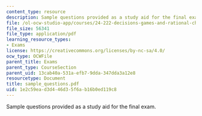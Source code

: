 ```yaml
---
content_type: resource
description: Sample questions provided as a study aid for the final exam.
file: /ol-ocw-studio-app/courses/24-222-decisions-games-and-rational-choice-spring-2008/1e2c59ead3d446d35f6ab16b0ed119c8_sample_questions.pdf
file_size: 56341
file_type: application/pdf
learning_resource_types:
- Exams
license: https://creativecommons.org/licenses/by-nc-sa/4.0/
ocw_type: OCWFile
parent_title: Exams
parent_type: CourseSection
parent_uid: 13cab40a-531a-efb7-9dda-347dda3a12e8
resourcetype: Document
title: sample_questions.pdf
uid: 1e2c59ea-d3d4-46d3-5f6a-b16b0ed119c8
---
```

Sample questions provided as a study aid for the final exam.